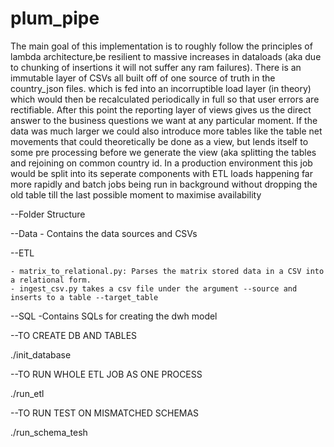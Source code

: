 # plum_pipe

The main goal of this implementation is to roughly follow the principles of lambda architecture,be resilient to massive increases in dataloads (aka due to chunking
of insertions it will not suffer any ram failures). There is an immutable layer of CSVs all built off of one source of truth in the country_json files. 
which is fed into an incorruptible load layer (in theory) which would then be recalculated periodically in full so that user errors are rectifiable. 
After this point the reporting layer of views gives us the direct answer to the business questions we want at any particular moment. 
If the data was much larger we could also introduce more tables like the table net movements that could theoretically be done as a view, 
but lends itself to some pre processing before we generate the view (aka splitting the tables and rejoining on common country id. In a production environment
this job would be split into its seperate components with ETL loads happening far more rapidly and batch jobs being run in background without dropping the old table 
till the last possible moment to maximise availability


--Folder Structure

--Data
    - Contains the data sources and CSVs

--ETL

    - matrix_to_relational.py: Parses the matrix stored data in a CSV into a relational form.
    - ingest_csv.py takes a csv file under the argument --source and inserts to a table --target_table

--SQL 
    -Contains SQLs for creating the dwh model


--TO CREATE DB AND TABLES

./init_database

--TO RUN WHOLE ETL JOB AS ONE PROCESS

./run_etl

--TO RUN TEST ON MISMATCHED SCHEMAS

./run_schema_tesh


